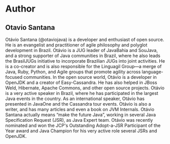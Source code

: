# Author


## Otavio Santana

Otávio Santana (@otaviojava) is a developer and enthusiast of open source. He is an evangelist and practitioner of agile philosophy and polyglot development in Brazil. Otávio is a JUG leader of JavaBahia and SouJava, and a strong supporter of Java communities in Brazil, where he also leads the BrasilJUGs initiative to incorporate Brazilian JUGs into joint activities. He is a co-creator and is also responsible for the Linguagil Group—a merge of Java, Ruby, Python, and Agile groups that promote agility across language-focused communities. In the open source world, Otávio is a developer in OpenJDK and a creator of Easy-Cassandra. He has also helped in JBoss Weld, Hibernate, Apache Commons, and other open source projects. Otávio is a very active speaker in Brazil, where he has participated in the largest Java events in the country. As an international speaker, Otávio has presented in JavaOne and the Cassandra tour events. Otávio is also a writer, and has many articles and even a book on JVM Internals. Otávio Santana actually means “make the future Java”, working in several Java Specification Request (JSR), as Java Expert team. Otávio was recently nominated and won the JCP's Outstanding Adopt-a-JSR Participant of the Year award and Java Champion for his very active role several JSRs and OpenJDK.
